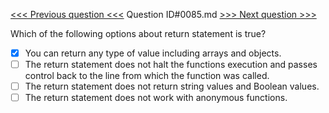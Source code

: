 [<<< Previous question <<<](0084.md)  Question ID#0085.md  [>>> Next question >>>](0086.md) 

Which of the following options about return statement is true?

- [x] You can return any type of value including arrays and objects.
- [ ] The return statement does not halt the functions execution and passes control back to the line from which the function was called.
- [ ] The return statement does not return string values and Boolean values.
- [ ] The return statement does not work with anonymous functions.
